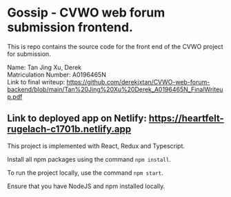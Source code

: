 # Gossip - CVWO web forum submission frontend.
This is repo contains the source code for the front end of the CVWO project for submission.

Name: Tan Jing Xu, Derek\
Matriculation Number: A0196465N\
Link to final writeup: https://github.com/derekjxtan/CVWO-web-forum-backend/blob/main/Tan%20Jing%20Xu%20Derek_A0196465N_FinalWriteup.pdf

## Link to deployed app on Netlify: https://heartfelt-rugelach-c1701b.netlify.app
This project is implemented with React, Redux and Typescript.

Install all npm packages using the command ```npm install```.

To run the project locally, use the command ```npm start```.

Ensure that you have NodeJS and npm installed locally.

